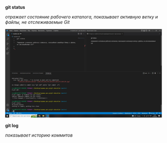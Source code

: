 **git status**

*отражает состояние рабочего каталога, показывает активную ветку и файлы, не отслеживаемые Git*

![avatar](/git_status.jpg)

**git log**

*показывает историю коммитов*

